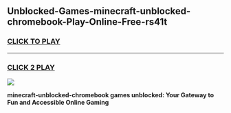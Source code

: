 
## Unblocked-Games-minecraft-unblocked-chromebook-Play-Online-Free-rs41t
<h3>
<a href="https://premium76.site?title=minecraft-unblocked-chromebook&ref=26A">CLICK TO PLAY</a></h3>
<hr>

<h3>
<a href="https://premium76.site?title=minecraft-unblocked-chromebook&ref=26A">CLICK 2 PLAY</a>
  
</h3>

<a href="https://premium76.site?title=minecraft-unblocked-chromebook&ref=26A"><img src="https://clearcache.store/games.png"></a>


**minecraft-unblocked-chromebook games unblocked: Your Gateway to Fun and Accessible Online Gaming**

